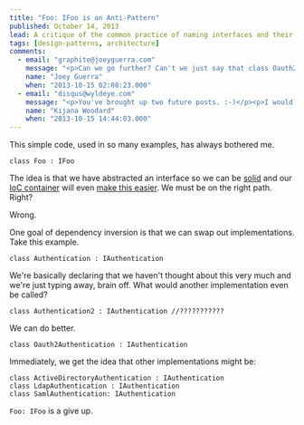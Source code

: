 ```yaml
---
title: "Foo: IFoo is an Anti-Pattern"
published: October 14, 2013
lead: A critique of the common practice of naming interfaces and their implementations with the Foo:IFoo pattern, exploring why this approach often indicates poor design thinking.
tags: [design-patterns, architecture]
comments:
  - email: "graphite@joeyguerra.com"
    message: "<p>Can we go further? Can't we just say that class Oauth2Authentication is the interface? I mean, why do I have to care if it implements IAuthenticate? Do I care if it implements that \"interface\" or do I care if it has or doesn't a method called Authenticate?</p>"
    name: "Joey Guerra"
    when: "2013-10-15 02:08:23.000"
  - email: "disqus@wyldeye.com"
    message: "<p>You've brought up two future posts. :-)</p><p>I would say the interface is the Authenticate method. I hinted at this at the end of <a href=\"https://kijanawoodard.com/blog/violating-isp-with-constructor-injection\" rel=\"nofollow\">https://kijanawoodard.com/blog/violating-isp-with-constructor-injection</a></p>"
    name: "Kijana Woodard"
    when: "2013-10-15 14:44:03.000"
---
```

This simple code, used in so many examples, has always bothered me.

    class Foo : IFoo

The idea is that we have abstracted an interface so we can be [solid] and our [IoC container][questioning] will even [make this easier][ninject]. We must be on the right path. Right?

Wrong.

One goal of dependency inversion is that we can swap out implementations. Take this example.

    class Authentication : IAuthentication

We're basically declaring that we haven't thought about this very much and we're just typing away, brain off. What would another implementation even be called? 

    class Authentication2 : IAuthentication //???????????

We can do better.

    class Oauth2Authentication : IAuthentication

Immediately, we get the idea that other implementations might be:
    
    class ActiveDirectoryAuthentication : IAuthentication
    class LdapAuthentication : IAuthentication
    class SamlAuthentication: IAuthentication

`Foo: IFoo` is a give up.


[solid]: https://en.wikipedia.org/wiki/Dependency_inversion_principle
[questioning]: /questioning-ioc-containers
[ninject]: https://github.com/ninject/ninject.extensions.conventions

